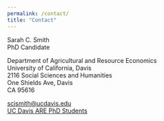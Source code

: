 ```yaml
---
permalink: /contact/
title: "Contact"
---
```


Sarah C. Smith  
PhD Candidate

Department of Agricultural and Resource Economics  
University of California, Davis  
2116 Social Sciences and Humanities  
One Shields Ave, Davis  
CA 95616

[scjsmith@ucdavis.edu](mailto:scjsmith@ucdavis.edu)  
[UC Davis ARE PhD Students](https://are.ucdavis.edu/people/grad-students/phd/sarah-smith/)